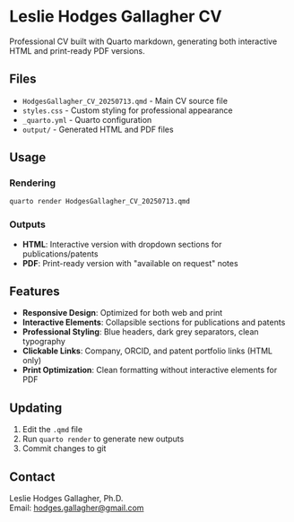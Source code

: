 # Leslie Hodges Gallagher CV

Professional CV built with Quarto markdown, generating both interactive HTML and print-ready PDF versions.

## Files

- `HodgesGallagher_CV_20250713.qmd` - Main CV source file
- `styles.css` - Custom styling for professional appearance
- `_quarto.yml` - Quarto configuration
- `output/` - Generated HTML and PDF files

## Usage

### Rendering
```bash
quarto render HodgesGallagher_CV_20250713.qmd
```

### Outputs
- **HTML**: Interactive version with dropdown sections for publications/patents
- **PDF**: Print-ready version with "available on request" notes

## Features

- **Responsive Design**: Optimized for both web and print
- **Interactive Elements**: Collapsible sections for publications and patents
- **Professional Styling**: Blue headers, dark grey separators, clean typography
- **Clickable Links**: Company, ORCID, and patent portfolio links (HTML only)
- **Print Optimization**: Clean formatting without interactive elements for PDF

## Updating

1. Edit the `.qmd` file
2. Run `quarto render` to generate new outputs
3. Commit changes to git

## Contact

Leslie Hodges Gallagher, Ph.D.  
Email: hodges.gallagher@gmail.com  
